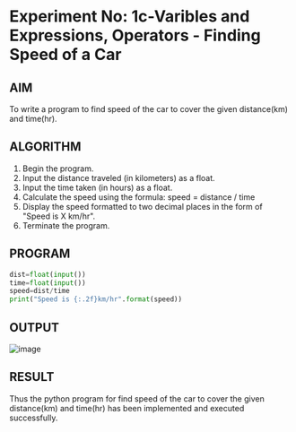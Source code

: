 # Experiment No: 1c-Varibles and Expressions, Operators - Finding Speed of a Car

## AIM
To write a program to find speed of the car to cover the given distance(km) and time(hr).
## ALGORITHM
1. Begin the program.
2. Input the distance traveled (in kilometers) as a float.
3. Input the time taken (in hours) as a float.
4. Calculate the speed using the formula: speed = distance / time
5. Display the speed formatted to two decimal places in the form of "Speed is X km/hr".
6. Terminate the program.
## PROGRAM
```python
dist=float(input())
time=float(input())
speed=dist/time
print("Speed is {:.2f}km/hr".format(speed))
```
## OUTPUT
![image](https://github.com/user-attachments/assets/453f7112-7ec6-45a1-8e5d-86a3c49c2ed2)
## RESULT
Thus the python program for  find speed of the car to cover the given distance(km) and time(hr) has been implemented and executed successfully.
